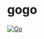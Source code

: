 # gogo

[![Go](https://github.com/xcy0/gogo/actions/workflows/go.yml/badge.svg)](https://github.com/xcy0/gogo/actions/workflows/go.yml)
